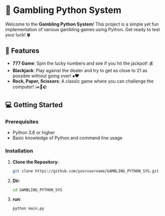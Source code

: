 # 🎰 Gambling Python System

Welcome to the **Gambling Python System**! This project is a simple yet fun implementation of various gambling games using Python. Get ready to test your luck! 🍀

## 🚀 Features

- **777 Game**: Spin the lucky numbers and see if you hit the jackpot! 💰
- **Blackjack**: Play against the dealer and try to get as close to 21 as possible without going over! ♠️♥️
- **Rock, Paper, Scissors**: A classic game where you can challenge the computer! ✂️📄🪨

## 💻 Getting Started

### Prerequisites

- Python 3.6 or higher
- Basic knowledge of Python and command line usage

### Installation

1. **Clone the Repository**:
   ```bash
   git clone https://github.com/yourusername/GAMBLING_PYTHON_SYS.git

2. **Dir**:
   ```bash
   cd GAMBLING_PYTHON_SYS
   
3. **run**:
   ```bash
   python main.py
